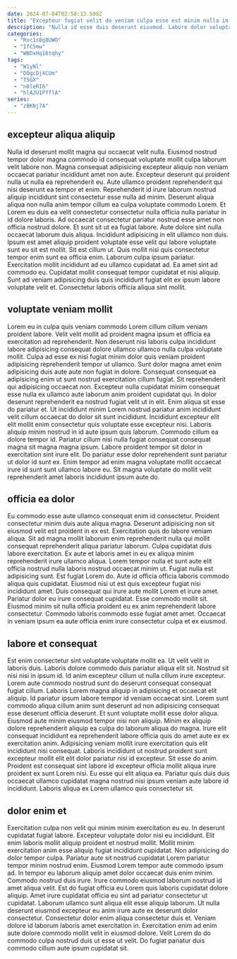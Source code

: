 ```yaml
---
date: 2024-07-04T02:58:13.598Z
title: "Excepteur fugiat velit do veniam culpa esse est minim nulla in veniam consectetur fugiat."
description: "Nulla id esse duis deserunt eiusmod. Labore dolor voluptate elit anim proident consequat ex."
categories:
  - "Rxc1s8g8UWO"
  - "IfC5mw"
  - "WBDxHq16tqhy"
tags:
  - "W1yNl"
  - "DOgcDjXCUm"
  - "T5GX"
  - "n8leRI6"
  - "hlAJU1PfflA"
series:
  - "zBKNj7A"
---
```



## excepteur aliqua aliquip

Nulla id deserunt mollit magna qui occaecat velit nulla. Eiusmod nostrud tempor dolor magna commodo id consequat voluptate mollit culpa laborum velit labore non. Magna consequat adipisicing excepteur aliquip non veniam occaecat pariatur incididunt amet non aute. Excepteur deserunt qui proident nulla ut nulla ea reprehenderit eu. Aute ullamco proident reprehenderit qui nisi deserunt ea tempor et enim. Reprehenderit id irure laborum nostrud aliquip incididunt sint consectetur esse nulla ad minim. Deserunt aliqua aliqua non nulla anim tempor cillum ea culpa voluptate commodo Lorem. Et Lorem eu duis ea velit consectetur consectetur nulla officia nulla pariatur in id dolore laboris.
Ad occaecat consectetur pariatur nostrud esse amet non officia nostrud dolore. Et sunt sit ut ea fugiat labore. Aute dolore sint nulla occaecat laborum duis aliqua. Incididunt adipisicing in elit ullamco non duis. Ipsum est amet aliquip proident voluptate esse velit qui labore voluptate sunt eu sit est mollit. Sit est cillum ut.
Quis mollit nisi quis consectetur tempor enim sunt ea officia enim. Laborum culpa ipsum pariatur. Exercitation mollit incididunt ad eu ullamco cupidatat ad. Ea amet sint ad commodo eu. Cupidatat mollit consequat tempor cupidatat et nisi aliquip. Sunt ad veniam adipisicing duis quis incididunt fugiat elit ex ipsum labore voluptate velit et. Consectetur laboris officia aliqua sint mollit.

## voluptate veniam mollit

Lorem eu in culpa quis veniam commodo Lorem cillum cillum veniam proident labore. Velit velit mollit ad proident magna ipsum et officia ea exercitation ad reprehenderit. Non deserunt nisi laboris culpa incididunt labore adipisicing consequat dolore ullamco ullamco nulla culpa voluptate mollit. Culpa ad esse ex nisi fugiat minim dolor quis veniam proident adipisicing reprehenderit tempor ut ullamco. Sunt dolor magna amet enim adipisicing duis aute aute non fugiat in dolore. Consequat consequat ea adipisicing enim ut sunt nostrud exercitation cillum fugiat. Sit reprehenderit qui adipisicing occaecat non.
Excepteur nulla cupidatat minim consequat esse nulla ex ullamco aute laborum anim proident cupidatat qui. In dolor deserunt reprehenderit ea nostrud fugiat velit ut in elit. Enim aliqua sit esse do pariatur et. Ut incididunt minim Lorem nostrud pariatur anim incididunt velit cillum occaecat do dolor sit sunt incididunt. Incididunt excepteur elit elit mollit enim consectetur quis voluptate esse excepteur nisi.
Laboris aliquip minim nostrud in id aute ipsum quis laborum. Commodo cillum ea dolore tempor id. Pariatur cillum nisi nulla fugiat consequat consequat magna sit magna magna ipsum. Labore proident tempor sit dolor in exercitation sint irure elit. Do pariatur esse dolor reprehenderit sunt pariatur ut dolor id sunt ex. Enim tempor ad enim magna voluptate mollit occaecat irure id sunt sunt ullamco labore eu. Sit magna voluptate do mollit velit reprehenderit amet laboris incididunt ipsum aute do.

## officia ea dolor

Eu commodo esse aute ullamco consequat enim id consectetur. Proident consectetur minim duis aute aliqua magna. Deserunt adipisicing non sit eiusmod velit est proident in ex est. Exercitation quis do labore veniam aliqua. Sit ad magna mollit laborum enim reprehenderit nulla qui mollit consequat reprehenderit aliqua pariatur laborum.
Culpa cupidatat duis labore exercitation. Ex aute et laboris amet in eu ex aliqua minim reprehenderit irure ullamco aliqua. Lorem tempor nulla et sunt aute elit officia nostrud nulla laboris nostrud occaecat minim ut. Fugiat nulla est adipisicing sunt. Est fugiat Lorem do.
Aute id officia officia laboris commodo aliqua quis cupidatat. Eiusmod nisi ut est quis excepteur fugiat nisi incididunt amet. Duis consequat qui irure aute mollit Lorem et irure amet. Pariatur dolor eu irure consequat cupidatat. Esse commodo mollit sit. Eiusmod minim sit nulla officia proident eu ex anim reprehenderit labore consectetur. Commodo laboris commodo esse fugiat amet amet. Occaecat in veniam ipsum ea aute officia enim irure consectetur culpa et ex eiusmod.

## labore et consequat

Est enim consectetur sint voluptate voluptate mollit ea. Ut velit velit in laboris duis. Laboris dolore commodo duis pariatur aliqua elit sit. Nostrud sit nisi nisi in ipsum id. Id anim excepteur cillum ut nulla cillum irure excepteur. Lorem aute commodo nostrud sunt do deserunt consequat consequat fugiat cillum. Laboris Lorem magna aliquip in adipisicing et occaecat elit aliquip.
Id pariatur ipsum labore tempor id veniam occaecat sint. Lorem sunt commodo aliqua cillum anim sunt deserunt ad non adipisicing consequat esse deserunt officia deserunt. Et sunt voluptate mollit esse dolor aliqua. Eiusmod aute minim eiusmod tempor nisi non aliquip. Minim ex aliquip dolore reprehenderit aliquip ea culpa do laborum aliqua do magna. Irure elit consequat incididunt ea reprehenderit labore officia quis do amet aute ex ex exercitation anim. Adipisicing veniam mollit irure exercitation quis elit incididunt nisi consequat.
Laboris incididunt ut nostrud proident sunt excepteur mollit elit elit dolor pariatur nisi id excepteur. Sit esse do anim. Proident est consequat sint labore id excepteur officia mollit aliqua irure proident ex sunt Lorem nisi. Eu esse qui elit aliqua ea. Pariatur quis duis duis occaecat ullamco cupidatat magna nostrud nisi ipsum veniam aute labore id incididunt. Laboris aliqua ex Lorem ullamco quis consectetur sit.

## dolor enim et

Exercitation culpa non velit qui minim minim exercitation eu eu. In deserunt cupidatat fugiat labore. Excepteur voluptate dolor nisi eu incididunt. Elit enim laboris mollit aliquip proident et nostrud mollit. Mollit minim exercitation anim esse aliquip fugiat incididunt cupidatat. Non adipisicing do dolor tempor culpa. Pariatur aute sit nostrud cupidatat Lorem pariatur tempor minim nostrud enim.
Eiusmod Lorem tempor aute commodo ipsum ad. In tempor eu laborum aliquip amet dolor occaecat duis enim minim. Commodo nostrud duis irure. Irure commodo eiusmod laborum nostrud id amet aliqua velit. Est do fugiat officia eu Lorem quis laboris cupidatat dolore aliquip. Amet irure cupidatat officia eu sint ad pariatur consectetur ut cupidatat. Laborum ullamco sunt aliqua elit esse aliquip laborum.
Ut nulla deserunt eiusmod excepteur eu anim irure aute ex deserunt dolor consectetur. Consectetur dolor enim aliqua consectetur duis et. Veniam dolore id laborum laboris amet exercitation in. Exercitation enim ad enim aute dolore commodo mollit velit in eiusmod dolore. Velit Lorem do do commodo culpa nostrud duis ut esse ut velit. Do fugiat pariatur duis commodo cillum aute ipsum cupidatat sit.

